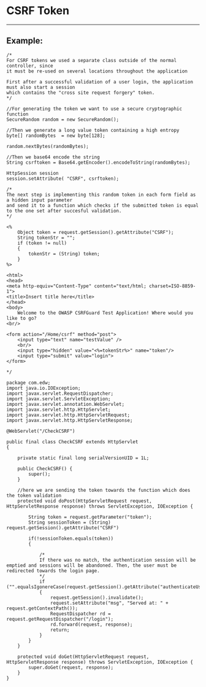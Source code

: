 # CSRF Token 
-------

## Example:


	/*
	For CSRF tokens we used a separate class outside of the normal controller, since
	it must be re-used on several locations throughout the application

	First after a successful validation of a user login, the application must also start a session
	which contains the "cross site request forgery" token.
	*/

	//For generating the token we want to use a secure cryptographic function
	SecureRandom random = new SecureRandom();

	//Then we generate a long value token containing a high entropy
	byte[] randomBytes  = new byte[128];

	random.nextBytes(randomBytes);

	//Then we base64 encode the string
	String csrftoken = Base64.getEncoder().encodeToString(randomBytes);

	HttpSession session 
	session.setAttribute( "CSRF", csrftoken);

	/*
	The next step is implementing this random token in each form field as a hidden input parameter
	and send it to a function which checks if the submitted token is equal to the one set after succesful validation.
	*/

	<%
		Object token = request.getSession().getAttribute("CSRF");
		String tokenStr = "";
		if (token != null)
		{
			tokenStr = (String) token;
		}		 
	%>

	<html>
	<head>
	<meta http-equiv="Content-Type" content="text/html; charset=ISO-8859-1">
	<title>Insert title here</title>
	</head>
	<body>
		Welcome to the OWASP CSRFGuard Test Application! Where would you like to go?
	<br/>

	<form action="/Home/csrf" method="post">
		<input type="text" name="testValue" /> 
		<br/> 
		<input type="hidden" value="<%=tokenStr%>" name="token"/>
		<input type="submit" value="login">
	</form>

	*/

	package com.edw;
	import java.io.IOException;
	import javax.servlet.RequestDispatcher;
	import javax.servlet.ServletException;
	import javax.servlet.annotation.WebServlet;
	import javax.servlet.http.HttpServlet;
	import javax.servlet.http.HttpServletRequest;
	import javax.servlet.http.HttpServletResponse;

	@WebServlet("/CheckCSRF")

	public final class CheckCSRF extends HttpServlet
	{

		private static final long serialVersionUID = 1L;

		public CheckCSRF() {
			super();
		}

		//here we are sending the token towards the function which does the token validation    
		protected void doPost(HttpServletRequest request, HttpServletResponse response) throws ServletException, IOException {

			String token = request.getParameter("token");
			String sessionToken = (String) request.getSession().getAttribute("CSRF")

			if(!sessionToken.equals(token))
			{ 

				/*
				If there was no match, the authentication session will be emptied and sessions will be abandoned. Then, the user must be redirected towards the login page.
				*/		
				if ("".equalsIgonereCase(request.getSession().getAttribute("authenticateUser")))
				{
					request.getSession().invalidate();
					request.setAttribute("msg", "Served at: " + request.getContextPath());
					RequestDispatcher rd =  request.getRequestDispatcher("/login");
					rd.forward(request, response);
					return;
				}
			}	
		}

		protected void doGet(HttpServletRequest request, HttpServletResponse response) throws ServletException, IOException {
			super.doGet(request, response);
		}
    }

